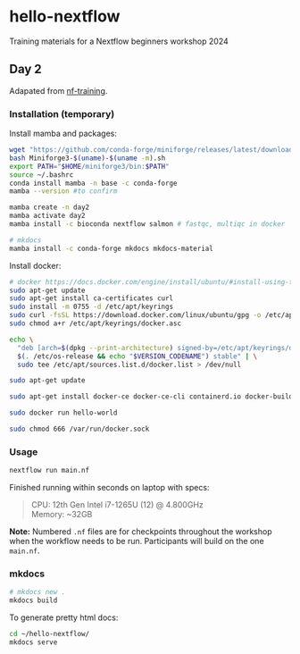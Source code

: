 # hello-nextflow
Training materials for a Nextflow beginners workshop 2024

## Day 2  

Adapated from
[nf-training](https://github.com/nextflow-io/training/blob/master/nf-training/script7.nf).  

### Installation (temporary)  

Install mamba and packages:
```bash
wget "https://github.com/conda-forge/miniforge/releases/latest/download/Miniforge3-$(uname)-$(uname -m).sh"
bash Miniforge3-$(uname)-$(uname -m).sh
export PATH="$HOME/miniforge3/bin:$PATH"
source ~/.bashrc
conda install mamba -n base -c conda-forge
mamba --version #to confirm

mamba create -n day2
mamba activate day2
mamba install -c bioconda nextflow salmon # fastqc, multiqc in docker  

# mkdocs
mamba install -c conda-forge mkdocs mkdocs-material
```

Install docker:
```bash
# docker https://docs.docker.com/engine/install/ubuntu/#install-using-the-repository
sudo apt-get update
sudo apt-get install ca-certificates curl
sudo install -m 0755 -d /etc/apt/keyrings
sudo curl -fsSL https://download.docker.com/linux/ubuntu/gpg -o /etc/apt/keyrings/docker.asc
sudo chmod a+r /etc/apt/keyrings/docker.asc

echo \
  "deb [arch=$(dpkg --print-architecture) signed-by=/etc/apt/keyrings/docker.asc] https://download.docker.com/linux/ubuntu \
  $(. /etc/os-release && echo "$VERSION_CODENAME") stable" | \
  sudo tee /etc/apt/sources.list.d/docker.list > /dev/null

sudo apt-get update

sudo apt-get install docker-ce docker-ce-cli containerd.io docker-buildx-plugin docker-compose-plugin

sudo docker run hello-world

sudo chmod 666 /var/run/docker.sock
```

### Usage  
```bash
nextflow run main.nf
```

Finished running within seconds on laptop with specs:
> CPU: 12th Gen Intel i7-1265U (12) @ 4.800GHz  
> Memory: ~32GB

**Note:** Numbered `.nf` files are for checkpoints throughout the workshop
when the workflow needs to be run. Participants will build on the one
`main.nf`.  

### mkdocs  

```bash
# mkdocs new .
mkdocs build
```

To generate pretty html docs:
```bash
cd ~/hello-nextflow/
mkdocs serve
```
